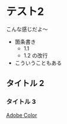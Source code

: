 # テスト2

こんな感じだよ〜

- 箇条書き
  - 1.1
  - 1.2
  の改行
- こういうこともある

## タイトル 2

### タイトル 3

[Adobe Color](https://color.adobe.com/ja/create/color-wheel)
